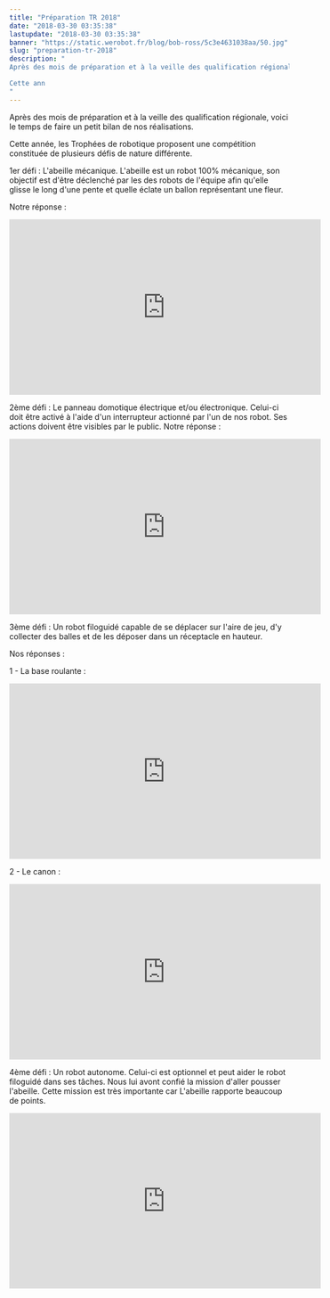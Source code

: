 ```yaml
---
title: "Préparation TR 2018"
date: "2018-03-30 03:35:38"
lastupdate: "2018-03-30 03:35:38"
banner: "https://static.werobot.fr/blog/bob-ross/5c3e4631038aa/50.jpg"
slug: "preparation-tr-2018"
description: " 
Après des mois de préparation et à la veille des qualification régionale, voici le temps de faire un petit bilan de nos réalisations.

Cette ann
"
---
```

Après des mois de préparation et à la veille des qualification régionale, voici le temps de faire un petit bilan de nos réalisations.

Cette année, les Trophées de robotique proposent une compétition constituée de plusieurs défis de nature différente.

1er défi : L'abeille mécanique.
L'abeille est un robot 100% mécanique, son objectif est d'être déclenché par les des robots de l'équipe afin qu'elle glisse le long d'une pente et quelle éclate un ballon représentant une fleur.

Notre réponse :
<iframe width="560" height="315" src="https://www.youtube-nocookie.com/embed/HjV52whU_pc" frameborder="0" allow="accelerometer; autoplay; encrypted-media; gyroscope; picture-in-picture" allowfullscreen></iframe>

2ème défi : Le panneau domotique électrique et/ou électronique.
Celui-ci doit être activé à l'aide d'un interrupteur actionné par l'un de nos robot. Ses actions doivent être visibles par le public.
Notre réponse :
<iframe width="560" height="315" src="https://www.youtube-nocookie.com/embed/LN95MbQtZvA" frameborder="0" allow="accelerometer; autoplay; encrypted-media; gyroscope; picture-in-picture" allowfullscreen></iframe>

3ème défi : Un robot filoguidé capable de se déplacer sur l'aire de jeu, d'y collecter des balles et de les déposer dans un réceptacle en hauteur.

Nos réponses :

1 - La base roulante :
<iframe width="560" height="315" src="https://www.youtube-nocookie.com/embed/DCpf5XXGy_8" frameborder="0" allow="accelerometer; autoplay; encrypted-media; gyroscope; picture-in-picture" allowfullscreen></iframe>

2 - Le canon :
<iframe width="560" height="315" src="https://www.youtube-nocookie.com/embed/z89Iq816Kc0" frameborder="0" allow="accelerometer; autoplay; encrypted-media; gyroscope; picture-in-picture" allowfullscreen></iframe>

4ème défi : Un robot autonome. Celui-ci est optionnel et peut aider le robot filoguidé dans ses tâches. Nous lui avont confié la mission d'aller pousser l'abeille. Cette mission est très importante car L'abeille rapporte beaucoup de points.

<iframe width="560" height="315" src="https://www.youtube-nocookie.com/embed/8yf1E5F2R10" frameborder="0" allow="accelerometer; autoplay; encrypted-media; gyroscope; picture-in-picture" allowfullscreen></iframe>


    